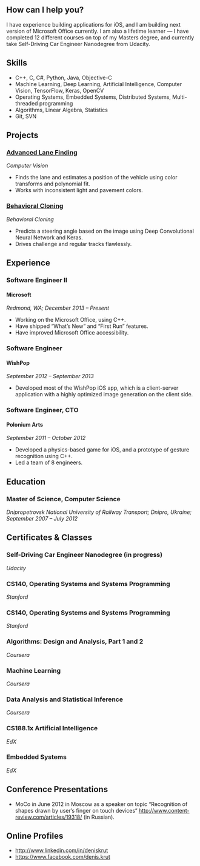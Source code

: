 ## How can I help you?
I have experience building applications for iOS, and I am building next version of Microsoft Office currently. I am also a lifetime learner — I have completed 12 different courses on top of my Masters degree, and currently take Self-Driving Car Engineer Nanodegree from Udacity.


## Skills
* C++, C, C#, Python, Java, Objective-C
* Machine Learning, Deep Learning, Artificial Intelligence, Computer Vision, TensorFlow, Keras, OpenCV
* Operating Systems, Embedded Systems, Distributed Systems, Multi-threaded programming
* Algorithms, Linear Algebra, Statistics
* Git, SVN


## Projects

### [Advanced Lane Finding](https://github.com/deniskrut/Advanced-Lane-Finding)
_Computer Vision_

* Finds the lane and estimates a position of the vehicle using color transforms and polynomial fit.
* Works with inconsistent light and pavement colors.

### [Behavioral Cloning](https://github.com/deniskrut/CarND-behavioral-cloning)
_Behavioral Cloning_

* Predicts a steering angle based on the image using Deep Convolutional Neural Network and Keras.
* Drives challenge and regular tracks flawlessly.


## Experience

### Software Engineer II

#### Microsoft
_Redmond, WA; December 2013 – Present_

* Working on the Microsoft Office, using C++.
* Have shipped “What’s New” and “First Run” features.
* Have improved Microsoft Office accessibility.

### Software Engineer

#### WishPop
_September 2012 – September 2013_

* Developed most of the WishPop iOS app, which is a client-server application with a highly optimized image generation on the client side.

### Software Engineer, CTO

#### Polonium Arts
_September 2011 – October 2012_

* Developed a physics-based game for iOS, and a prototype of gesture recognition using C++.
* Led a team of 8 engineers.


## Education

### Master of Science, Computer Science
_Dnipropetrovsk National University of Railway Transport; Dnipro, Ukraine; September 2007 – July 2012_


## Certificates & Classes

### Self-Driving Car Engineer Nanodegree (in progress)
_Udacity_

### CS140, Operating Systems and Systems Programming
_Stanford_

### CS140, Operating Systems and Systems Programming
_Stanford_

### Algorithms: Design and Analysis, Part 1 and 2
_Coursera_

### Machine Learning
_Coursera_

### Data Analysis and Statistical Inference
_Coursera_

### CS188.1x Artificial Intelligence
_EdX_

### Embedded Systems
_EdX_


## Conference Presentations
* MoCo in June 2012 in Moscow as a speaker on topic “Recognition of shapes drawn by user’s finger on touch devices“ http://www.content-review.com/articles/19318/ (in Russian).


## Online Profiles
* http://www.linkedin.com/in/deniskrut
* https://www.facebook.com/denis.krut
